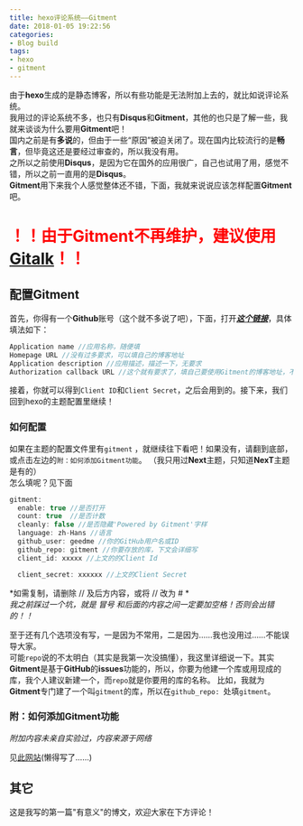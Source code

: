 ```yaml
---
title: hexo评论系统——Gitment
date: 2018-01-05 19:22:56
categories:
- Blog build
tags:
- hexo
- gitment
---
```


由于**hexo**生成的是静态博客，所以有些功能是无法附加上去的，就比如说评论系统。  
我用过的评论系统不多，也只有**Disqus**和**Gitment**，其他的也只是了解一些，我就来谈谈为什么要用**Gitment**吧！  
国内之前是有**多说**的，但由于一些“原因”被迫关闭了。现在国内比较流行的是**畅言**，但毕竟这还是要经过审查的，所以我没有用。  
之所以之前使用**Disqus**，是因为它在国外的应用很广，自己也试用了用，感觉不错，所以之前一直用的是**Disqus**。  
**Gitment**用下来我个人感觉整体还不错，下面，我就来说说应该怎样配置**Gitment**吧。  
<!--more-->

<h1><font color="red"><b>！！由于Gitment不再维护，建议使用<a href="/2018/01/06/use-gitalk-in-hexo/">Gitalk</a>！！</b></font></h1>



## 配置**Gitment**

首先，你得有一个**Github**账号（这个就不多说了吧），下面，打开[***这个链接***](https://github.com/settings/applications/new)，具体填法如下：
```cpp
Application name //应用名称，随便填
Homepage URL //没有过多要求，可以填自己的博客地址
Application description //应用描述，描述一下，无要求
Authorization callback URL //这个就有要求了，填自己要使用Gitment的博客地址，不可乱填
```
接着，你就可以得到`Client ID`和`Client Secret`，之后会用到的。接下来，我们回到hexo的主题配置里继续！


### 如何配置

如果在主题的配置文件里有`gitment` ，就继续往下看吧！如果没有，请翻到底部，或点击左边的`附：如何添加Gitment功能`。
（我只用过**Next**主题，只知道**NexT**主题是有的）  
怎么填呢？见下面

```cpp
gitment:
  enable: true //是否打开
  count: true  //是否计数
  cleanly: false //是否隐藏'Powered by Gitment'字样
  language: zh-Hans //语言
  github_user: geedme //你的GitHub用户名或ID
  github_repo: gitment //你要存放的库，下文会详细写
  client_id: xxxxx //上文的的Client Id

  client_secret: xxxxxx //上文的Client Secret
```
*如需复制，请删除 // 及后方内容，或将 // 改为 # *  
*我之前踩过一个坑，就是 冒号 和后面的内容之间一定要加空格！否则会出错的！！*


至于还有几个选项没有写，一是因为不常用，二是因为……我也没用过……不能误导大家。  
可能`repo`说的不太明白（其实是我第一次没搞懂），我这里详细说一下。其实**Gitment**是基于**GitHub**的**issues**功能的，所以，你要为他建一个库或用现成的库，我个人建议新建一个，而`repo`就是你要用的库的名称。 比如，我就为**Gitment**专门建了一个叫`gitment`的库，所以在`github_repo: `处填`gitment`。


### 附：如何添加Gitment功能
*附加内容未亲自实验过，内容来源于网络*

见[此网站](https://dj9399.github.io/post/Gitment%E5%AE%89%E8%A3%85%E9%85%8D%E7%BD%AE/)(懒得写了……)

## 其它

这是我写的第一篇"有意义"的博文，欢迎大家在下方评论！
